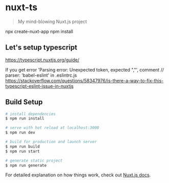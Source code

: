 # nuxt-ts

> My mind-blowing Nuxt.js project

npx create-nuxt-app <project-name>
npm install

## Let's setup typescript
https://typescript.nuxtjs.org/guide/

If you get error 'Parsing error: Unexpected token, expected ","', comment // parser: 'babel-eslint' in .eslintrc.js
https://stackoverflow.com/questions/58347976/is-there-a-way-to-fix-this-typescript-eslint-issue-in-nuxtjs


## Build Setup

``` bash
# install dependencies
$ npm run install

# serve with hot reload at localhost:3000
$ npm run dev

# build for production and launch server
$ npm run build
$ npm run start

# generate static project
$ npm run generate
```

For detailed explanation on how things work, check out [Nuxt.js docs](https://nuxtjs.org).
